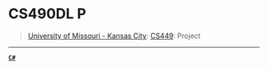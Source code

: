 # CS490DL P
> [University of Missouri - Kansas City](https://www.umkc.edu/): [CS449](https://catalog.umkc.edu/colleges-schools/science-engineering/computer-science/bachelor-of-science-computer-science/): Project

---

[**`C#`**](https://github.com/lxRbckl/lxRbckl/blob/main/C#/README.md)

# 

